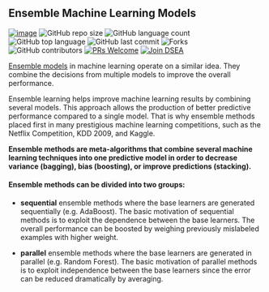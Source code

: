 ## Ensemble Machine Learning Models

[![image](https://img.shields.io/badge/License-MIT-yellow.svg)](https://opensource.org/licenses/MIT)
![GitHub repo size](https://img.shields.io/github/repo-size/Data-Science-East-AFrica/EnsembleLearningModel?color=green-yellow&logo=github&logoColor=blue) 
![GitHub language count](https://img.shields.io/github/languages/count/Data-Science-East-AFrica/EnsembleLearningModel?logo=visual-studio-code) 
![GitHub top language](https://img.shields.io/github/languages/top/Data-Science-East-AFrica/EnsembleLearningModel)
![GitHub last commit](https://img.shields.io/github/last-commit/Data-Science-East-AFrica/EnsembleLearningModel?style=plastic&color=brightgreen) 
![Forks](https://img.shields.io/github/forks/Data-Science-East-AFrica/EnsembleLearningModel?style=social)
![GitHub contributors](https://img.shields.io/github/contributors/Data-Science-East-AFrica/EnsembleLearningModel)
[![PRs Welcome](https://img.shields.io/badge/PRs-welcome-brightgreen.svg)](https://reactjs.org/docs/how-to-contribute.html#your-first-pull-request)
<a href="https://twitter.com/DataScience_Ea"><img src="https://img.shields.io/discord/733027681184251937.svg?style=flat&label=Join%20DSEA20%Community&color=7289DA" alt="Join DSEA"/></a>

[Ensemble models](https://blog.statsbot.co/ensemble-learning-d1dcd548e936) in machine learning operate on a similar idea. They combine the decisions from multiple models to improve the overall performance. 


Ensemble learning helps improve machine learning results by combining several models. This approach allows the production of better predictive performance compared to a single model. That is why ensemble methods placed first in many prestigious machine learning competitions, such as the Netflix Competition, KDD 2009, and Kaggle.



**Ensemble methods are meta-algorithms that combine several machine learning techniques into one predictive model in order to decrease variance (bagging), bias (boosting), or improve predictions (stacking).**


#### **Ensemble methods can be divided into two groups:** 

 - **sequential** ensemble methods where the base learners are generated sequentially (e.g. AdaBoost).
The basic motivation of sequential methods is to exploit the dependence between the base learners. The overall performance can be boosted by weighing previously mislabeled examples with higher weight.

 - **parallel** ensemble methods where the base learners are generated in parallel (e.g. Random Forest).
The basic motivation of parallel methods is to exploit independence between the base learners since the error can be reduced dramatically by averaging.
